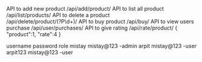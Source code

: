 API to add new product
/api/add/product/
API to list all product
/api/list/products/
API to delete a product    
/api/delete/product/(?P<id>\d+)/
API to buy product
/api/buy/
API to view users purchase
/api/user/purchases/
API to give rating 
/api/rate/product/
{
	"product":1,
	"rate":4
}

username	password		role
mistay		mistay@123		-admin
arpit		mistay@123		-user
arpit123	mistay@123		-user
